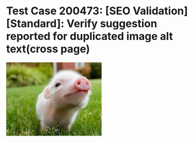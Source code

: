 # Test Case 200473: [SEO Validation][Standard]: Verify suggestion reported for duplicated image alt text(cross page)

![alt text](./images/pig1.jpg)
